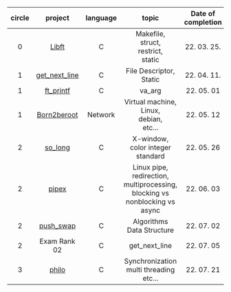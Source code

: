 | circle |                                          project                                           | language |                                          topic                                           | Date of completion |
| :----: | :----------------------------------------------------------------------------------------: | :------: | :--------------------------------------------------------------------------------------: | :----------------: |
|   0    |         <a href="https://github.com/mtae616/42_cursus/tree/master/libft">Libft</a>         |    C     |                 Makefile, <br /> struct, <br /> restrict, <br /> static                  |    22. 03. 25.     |
|   1    | <a href="https://github.com/mtae616/42_cursus/tree/master/get_next_line">get_next_line</a> |    C     |                              File Descriptor, <br /> Static                              |    22. 04. 11.     |
|   1    |     <a href="https://github.com/mtae616/42_cursus/tree/master/ft_printf">ft_printf</a>     |    C     |                                          va_arg                                          |     22. 05. 01     |
|   1    |   <a href="https://github.com/mtae616/42_cursus/tree/master/Born2beroot">Born2beroot</a>   | Network  |               Virtual machine, <br /> Linux, <br /> debian, <br /> etc...                |     22. 05. 12     |
|   2    |       <a href="https://github.com/mtae616/42_cursus/tree/master/so_long">so_long</a>       |    C     |                         X-window, <br /> color integer standard                          |     22. 05. 26     |
|   2    |         <a href="https://github.com/mtae616/42_cursus/tree/master/pipex">pipex</a>         |    C     | Linux pipe, redirection, <br /> multiprocessing, <br /> blocking vs nonblocking vs async |     22. 06. 03     |
|   2    |     <a href="https://github.com/mtae616/42_cursus/tree/master/push_swap">push_swap</a>     |    C     |                             Algorithms <br /> Data Structure                             |     22. 07. 02     |
|   2    |                                        Exam Rank 02                                        |    C     |                                      get_next_line                                       |     22. 07. 05     |
| 3 | <a href="https://github.com/mtae616/42_cursus/tree/master/philo">philo</a> | C | Synchronization <br /> multi threading <br /> etc... | 22. 07. 21 | 

